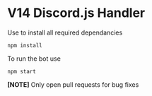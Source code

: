 # V14 Discord.js Handler
Use to install all required dependancies
```console
npm install
```
To run the bot use
```console
npm start
```
**[NOTE]** Only open pull requests for bug fixes
